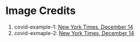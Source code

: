 <!--README.md -->
# Image Credits
1. covid-example-1:
[New York Times, December 14](https://www.nytimes.com/interactive/2021/12/14/science/omicron-variant-science.html)
1. covid-exmaple-2:
[New York Times, December 14](https://www.nytimes.com/interactive/2020/us/covid-19-vaccine-doses.html)
